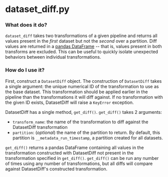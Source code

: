 # dataset_diff.py

### What does it do?
`dataset_diff` takes two transformations of a given pipeline and returns all values present in the _first_ dataset but not the _second_ over a partition. Diff values are returned in a [pandas DataFrame](https://pandas.pydata.org/pandas-docs/stable/reference/api/pandas.DataFrame.html) -- that is, values present in both transforms are excluded. This can be useful to quickly isolate unexpected behaviors between individual transformations.

### How do I use it?
First, construct a `DatasetDiff` object. The construction of `DatasetDiff` takes a single argument: the unique numerical ID of the transformation to use as the base dataset. This transformation should be applied earlier in the pipeline than the transformations it will diff against. If no transformation with the given ID exists, DatasetDiff will raise a `KeyError` exception.

DatasetDiff has a single method, `get_diff()`. `get_diff()` takes 2 arguments: 

* `transform_name`: the name of the transformation to diff against the DatasetDiff transformation
* `partition`: (_optional_) the name of the partition to return. By default, this partition is `__metadata_run_timestamp`, a partition created for all datasets.

`get_diff()` returns a pandas DataFrame containing all values in the transformation constructed with DatasetDiff not present in the transformation specified in `get_diff()`. `get_diff()` can be run any number of times using any number of transformations, but all diffs will compare against DatasetDiff's constructed transformation.